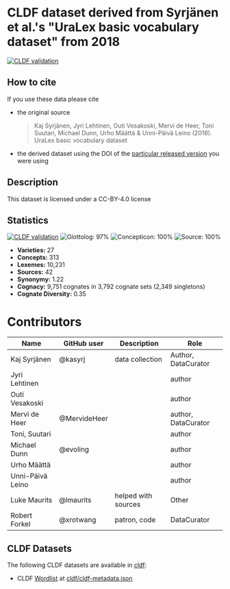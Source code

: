 # CLDF dataset derived from Syrjänen et al.'s "UraLex basic vocabulary dataset" from 2018

[![CLDF validation](https://github.com/lexibank/uralex/workflows/CLDF-validation/badge.svg)](https://github.com/lexibank/uralex/actions?query=workflow%3ACLDF-validation)

## How to cite

If you use these data please cite
- the original source
  > Kaj Syrjänen, Jyri Lehtinen, Outi Vesakoski, Mervi de Heer, Toni Suutari, Michael Dunn, Urho Määttä & Unni-Päivä Leino (2018). UraLex basic vocabulary dataset
- the derived dataset using the DOI of the [particular released version](releases/) you were using

## Description


This dataset is licensed under a CC-BY-4.0 license

## Statistics


[![CLDF validation](https://github.com/lexibank/uralex/workflows/CLDF-validation/badge.svg)](https://github.com/lexibank/uralex/actions?query=workflow%3ACLDF-validation)
![Glottolog: 97%](https://img.shields.io/badge/Glottolog-97%25-green.svg "Glottolog: 97%")
![Concepticon: 100%](https://img.shields.io/badge/Concepticon-100%25-brightgreen.svg "Concepticon: 100%")
![Source: 100%](https://img.shields.io/badge/Source-100%25-brightgreen.svg "Source: 100%")

- **Varieties:** 27
- **Concepts:** 313
- **Lexemes:** 10,231
- **Sources:** 42
- **Synonymy:** 1.22
- **Cognacy:** 9,751 cognates in 3,792 cognate sets (2,349 singletons)
- **Cognate Diversity:** 0.35

# Contributors

Name               | GitHub user     | Description | Role
---                | ---             | ---         | ---
Kaj Syrjänen | @kasyrj | data collection | Author, DataCurator
Jyri Lehtinen | | | author
Outi Vesakoski | | | author 
Mervi de Heer | @MervideHeer | | author, DataCurator
Toni, Suutari | | | author
Michael Dunn | @evoling | | author
Urho Määttä | | | author
Unni-Päivä Leino | | | author
Luke Maurits | @lmaurits | helped with sources | Other
Robert Forkel | @xrotwang | patron, code      | DataCurator





## CLDF Datasets

The following CLDF datasets are available in [cldf](cldf):

- CLDF [Wordlist](https://github.com/cldf/cldf/tree/master/modules/Wordlist) at [cldf/cldf-metadata.json](cldf/cldf-metadata.json)